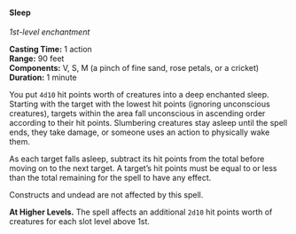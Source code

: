 #### Sleep
<!-- TODO Check and tag this spell-->
<!-- markdownlint-disable-next-line no-emphasis-as-heading -->
_1st-level enchantment_

**Casting Time:** 1 action \
**Range:** 90 feet \
**Components:** V, S, M (a pinch of fine sand, rose petals, or a cricket) \
**Duration:** 1 minute

You put `4d10` hit points worth of creatures into a deep enchanted sleep.
Starting with the target with the lowest hit points (ignoring unconscious creatures), targets within the area fall unconscious in ascending order according to their hit points.
Slumbering creatures stay asleep until the spell ends, they take damage, or someone uses an action to physically wake them.

As each target falls asleep, subtract its hit points from the total before moving on to the next target.
A target’s hit points must be equal to or less than the total remaining for the spell to have any effect.

Constructs and undead are not affected by this spell.

**At Higher Levels.**
The spell affects an additional `2d10` hit points worth of creatures for each slot level above 1st.
